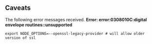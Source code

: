 ## Caveats

The following error messages received. **Error: error:0308010C:digital envelope routines::unsupported**

`export NODE_OPTIONS=--openssl-legacy-provider # will allow older version of ssl`
